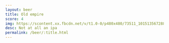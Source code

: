 ```yaml
---
layout: beer
title: Old empire
score: 4
img: https://scontent.xx.fbcdn.net/v/t1.0-0/p480x480/73511_10151356728858745_1899006793_n.jpg?oh=7a12bb022ef4787cd8c69fd660ff3dfd&oe=583D6620
desc: Not at all an ipa 
permalink: /beer/:title.html
---
```


